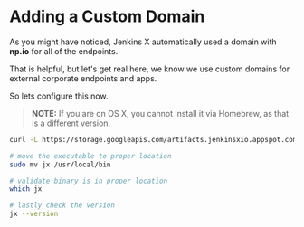 # Adding a Custom Domain

As you might have noticed, Jenkins X automatically used a domain with **np.io** for all of the endpoints.

That is helpful, but let's get real here, we know we use custom domains for external corporate endpoints and apps.

So lets configure this now.

> **NOTE:** If you are on OS X, you cannot install it via Homebrew, as that is a different version.

```bash
curl -L https://storage.googleapis.com/artifacts.jenkinsxio.appspot.com/binaries/cjxd/latest/jx-darwin-amd64.tar.gz | tar xzv

# move the executable to proper location
sudo mv jx /usr/local/bin

# validate binary is in proper location
which jx

# lastly check the version
jx --version
```
